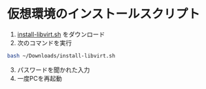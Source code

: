 # 仮想環境のインストールスクリプト

1. [install-libvirt.sh](./install-libvirt.sh) をダウンロード
2. 次のコマンドを実行
 ```bash
bash ~/Downloads/install-libvirt.sh
```
3. パスワードを聞かれた入力
4. 一度PCを再起動
